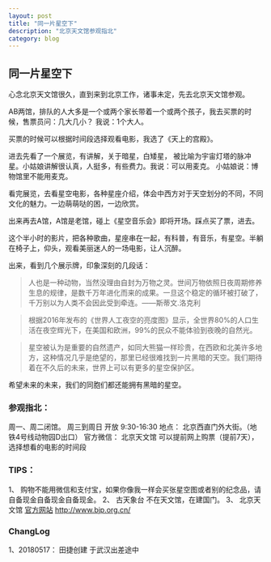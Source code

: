 ```yaml
---
layout: post
title: "同一片星空下"
description: "北京天文馆参观指北"
category: blog
---
```



## 同一片星空下

心念北京天文馆很久，直到来到北京工作，诸事未定，先去北京天文馆参观。

AB两馆，排队的人大多是一个或两个家长带着一个或两个孩子，我去买票的时候，售票员问：几大几小？ 我说：1个大人。

买票的时候可以根据时间段选择观看电影，我选了《天上的宫殿》。

进去先看了一个展览，有讲解，关于暗星，白矮星， 被比喻为宇宙灯塔的脉冲星。小姑娘讲解很认真，人挺多，有些费力。我说：可以用麦克。 小姑娘说：博物馆里不能用麦克。

看完展览，去看星空电影，各种星座介绍，体会中西方对于天空划分的不同，不同文化的魅力。一边萌萌哒的困，一边欣赏。

出来再去A馆，A馆是老馆，碰上《星空音乐会》即将开场。踩点买了票，进去。

这个半小时的影片，把各种歌曲，星座串在一起，有科普，有音乐，有星空。半躺在椅子上，仰头，观看美丽迷人的一场电影，让人沉醉。

出来，看到几个展示牌，印象深刻的几段话：

> 人也是一种动物，当然没理由自封为万物之灵。世间万物依照日夜周期修养生息的规律，是数千万年进化而来的成果。一旦这个稳定的循环被打破了，千万别以为人类不会因此受到牵连。——斯蒂文.洛克利

> 根据2016年发布的《世界人工夜空的亮度图》显示，全世界80%的人口生活在夜空辉光下，在美国和欧洲，99%的民众不能体验到夜晚的自然光。

>星空被认为是重要的自然遗产，如同大熊猫一样珍贵，在西欧和北美许多地方，这种情况几乎是绝望的，那里已经很难找到一片黑暗的天空。我们期待着在不久后的未来，世界上可以有更多的星空保护区。

希望未来的未来，我们的同胞们都还能拥有黑暗的星空。

### 参观指北：

周一、周二闭馆。
周三到周日 开放 9:30-16:30
地点： 北京西直门外大街。（地铁4号线动物园D出口）
官方微信： 北京天文馆
可以提前网上购票（提前7天），选择想看的电影的时间段

### TIPS：
1、	购物不能用微信和支付宝，如果你像我一样会买张星空图或者别的纪念品，请自备现金自备现金自备现金。
2、	古天象台 不在天文馆，在建国门。
3、	北京天文馆 [官方网站](http://www.bjp.org.cn/) http://www.bjp.org.cn/

### ChangLog
1、20180517： 田捷创建 于武汉出差途中

